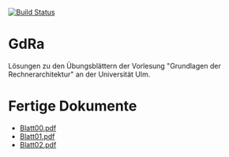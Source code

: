 [![Build Status](https://travis-ci.org/aul12/GdRa.svg?branch=master)](https://travis-ci.org/aul12/GdRa)
# GdRa
Lösungen zu den Übungsblättern der Vorlesung "Grundlagen der Rechnerarchitektur" an der Universität Ulm.

# Fertige Dokumente
 * [Blatt00.pdf](https://aul12.github.io/GdRa/Blatt00.pdf)
 * [Blatt01.pdf](https://aul12.github.io/GdRa/Blatt01.pdf)
 * [Blatt02.pdf](https://aul12.github.io/GdRa/Blatt02.pdf)

